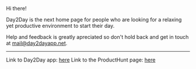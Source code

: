 Hi there!

Day2Day is the next home page for people who are looking for a relaxing yet productive environment to start their day. 

Help and feedback is greatly apreciated so don't hold back and get in touch at mail@day2dayapp.net.

---
Link to Day2Day app: [here](https://day2dayapp.net)
Link to the ProductHunt page: [here](https://www.producthunt.com/posts/day2day)
